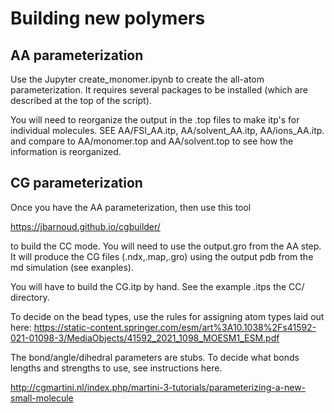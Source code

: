 Building new polymers
=====================

AA parameterization
-------------------
Use the Jupyter create_monomer.ipynb to create the all-atom
parameterization.  It requires several packages to be installed (which
are described at the top of the script).

You will need to reorganize the output in the .top files to make itp's
for individual molecules.  SEE AA/FSI_AA.itp, AA/solvent_AA.itp,
AA/ions_AA.itp. and compare to AA/monomer.top and AA/solvent.top to see how
the information is reorganized.

CG parameterization
-------------------
Once you have the AA parameterization, then use this tool 

https://jbarnoud.github.io/cgbuilder/

to build the CC mode. You will need to use the output.gro from the AA
step.  It will produce the CG files (.ndx,.map,.gro) using the output
pdb from the md simulation (see exanples).

You will have to build the CG.itp by hand.  See the example .itps the
CC/ directory.

To decide on the bead types, use the rules for assigning atom types
laid out here:
https://static-content.springer.com/esm/art%3A10.1038%2Fs41592-021-01098-3/MediaObjects/41592_2021_1098_MOESM1_ESM.pdf

The bond/angle/dihedral parameters are stubs. To decide what bonds
lengths and strengths to use, see instructions here.

http://cgmartini.nl/index.php/martini-3-tutorials/parameterizing-a-new-small-molecule